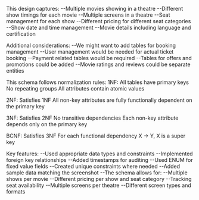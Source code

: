This design captures:
--Multiple movies showing in a theatre
--Different show timings for each movie
--Multiple screens in a theatre
--Seat management for each show
--Different pricing for different seat categories
--Show date and time management
--Movie details including language and certification

Additional considerations:
--We might want to add tables for booking management
--User management would be needed for actual ticket booking
--Payment related tables would be required
--Tables for offers and promotions could be added
--Movie ratings and reviews could be separate entities

This schema follows normalization rules:
1NF: All tables have primary keys
No repeating groups
All attributes contain atomic values

2NF: Satisfies 1NF
All non-key attributes are fully functionally dependent on the primary key

3NF: Satisfies 2NF
No transitive dependencies
Each non-key attribute depends only on the primary key

BCNF: Satisfies 3NF
For each functional dependency X → Y, X is a super key

Key features:
--Used appropriate data types and constraints
--Implemented foreign key relationships
--Added timestamps for auditing
--Used ENUM for fixed value fields
--Created unique constraints where needed
--Added sample data matching the screenshot
--The schema allows for:
--Multiple shows per movie
--Different pricing per show and seat category
--Tracking seat availability
--Multiple screens per theatre
--Different screen types and formats